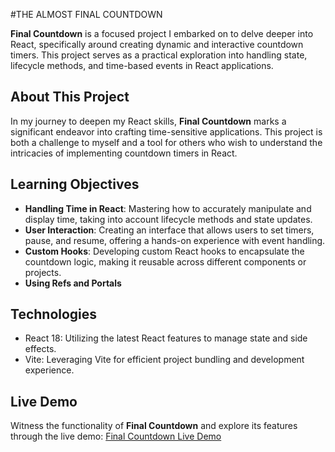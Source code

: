#THE ALMOST FINAL COUNTDOWN

**Final Countdown** is a focused project I embarked on to delve deeper into React, specifically around creating dynamic and interactive countdown timers. This project serves as a practical exploration into handling state, lifecycle methods, and time-based events in React applications.

## About This Project

In my journey to deepen my React skills, **Final Countdown** marks a significant endeavor into crafting time-sensitive applications. This project is both a challenge to myself and a tool for others who wish to understand the intricacies of implementing countdown timers in React.

## Learning Objectives

- **Handling Time in React**: Mastering how to accurately manipulate and display time, taking into account lifecycle methods and state updates.
- **User Interaction**: Creating an interface that allows users to set timers, pause, and resume, offering a hands-on experience with event handling.
- **Custom Hooks**: Developing custom React hooks to encapsulate the countdown logic, making it reusable across different components or projects.
- **Using Refs and Portals**

## Technologies

- React 18: Utilizing the latest React features to manage state and side effects.
- Vite: Leveraging Vite for efficient project bundling and development experience.

## Live Demo

Witness the functionality of **Final Countdown** and explore its features through the live demo: [Final Countdown Live Demo](https://antqua.github.io/final-countdown/)


